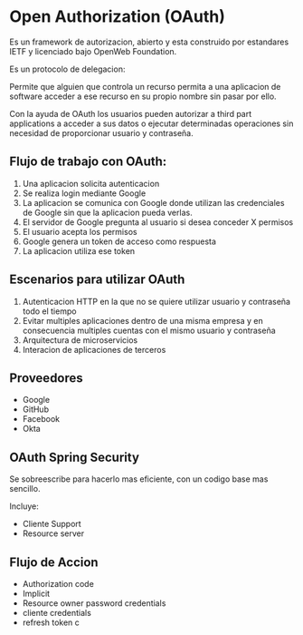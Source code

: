 # Open Authorization (OAuth)

Es un framework de autorizacion, abierto y esta construido por estandares IETF y licenciado bajo
OpenWeb Foundation.

Es un protocolo de delegacion: 

Permite que alguien que controla un recurso permita a una aplicacion de software acceder a ese recurso
en su propio nombre sin pasar por ello.

Con la ayuda de OAuth los usuarios pueden autorizar a third part applications a acceder a sus datos o ejecutar
determinadas operaciones sin necesidad de proporcionar usuario y contraseña.

## Flujo de trabajo con OAuth: 
1. Una aplicacion solicita autenticacion 
2. Se realiza login mediante Google
3. La aplicacion se comunica con Google donde utilizan las credenciales de Google sin que la aplicacion
pueda verlas. 
4. El servidor de Google pregunta al usuario si desea conceder X permisos
5. El usuario acepta los permisos 
6. Google genera un token de acceso como respuesta 
7. La aplicacion utiliza ese token 

## Escenarios para utilizar OAuth
1. Autenticacion HTTP en la que no se quiere utilizar usuario y contraseña todo el tiempo 
2. Evitar multiples aplicaciones dentro de una misma empresa y en consecuencia multiples cuentas con el 
mismo usuario y contraseña
3. Arquitectura de microservicios 
4. Interacion de aplicaciones de terceros 


## Proveedores 
* Google
* GitHub
* Facebook
* Okta

## OAuth Spring Security
Se sobreescribe para hacerlo mas eficiente, con un codigo base mas sencillo.

Incluye: 
* Cliente Support
* Resource server 

## Flujo de Accion 
* Authorization code 
* Implicit
* Resource owner password credentials 
* cliente credentials 
* refresh token 
 c 
